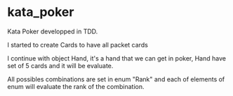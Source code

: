 # kata_poker

Kata Poker developped in TDD. 

I started to create Cards to have all packet cards

I continue with object Hand, it's a hand that we can get in poker, Hand have set of 5 cards and it will be evaluate.

All possibles combinations are set in enum "Rank" and each of elements of enum will evaluate the rank of the combination.
